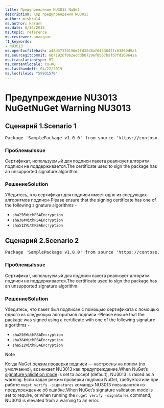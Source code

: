 ```yaml
---
title: Предупреждение NU3013 NuGet
description: Код предупреждения NU3013
author: mishra14
ms.author: karann
ms.date: 8/16/2018
ms.topic: reference
ms.reviewer: anangaur
f1_keywords:
- NU3013
ms.openlocfilehash: a48d37370196e2fd38d8af643304ffc63860d9a5
ms.sourcegitcommit: 6b71926f062ecddb8729ef8567baf67fd269642a
ms.translationtype: MT
ms.contentlocale: ru-RU
ms.lasthandoff: 04/22/2019
ms.locfileid: "59931570"
---
```

# <a name="nuget-warning-nu3013"></a><span data-ttu-id="8afb3-103">Предупреждение NU3013 NuGet</span><span class="sxs-lookup"><span data-stu-id="8afb3-103">NuGet Warning NU3013</span></span>

## <a name="scenario-1"></a><span data-ttu-id="8afb3-104">Сценарий 1.</span><span class="sxs-lookup"><span data-stu-id="8afb3-104">Scenario 1</span></span>

<pre>Package 'SamplePackage v1.0.0' from source 'https://contoso.com/index.json': The signing certificate has an unsupported signature algorithm.</pre>

### <a name="issue"></a><span data-ttu-id="8afb3-105">Проблемы</span><span class="sxs-lookup"><span data-stu-id="8afb3-105">Issue</span></span>

<span data-ttu-id="8afb3-106">Сертификат, используемый для подписи пакета реализует алгоритм подписи не поддерживается.</span><span class="sxs-lookup"><span data-stu-id="8afb3-106">The certificate used to sign the package has an unsupported signature algorithm.</span></span>


### <a name="solution"></a><span data-ttu-id="8afb3-107">Решение</span><span class="sxs-lookup"><span data-stu-id="8afb3-107">Solution</span></span>

<span data-ttu-id="8afb3-108">Убедитесь, что сертификат для подписи имеет одно из следующих алгоритмов подписи-</span><span class="sxs-lookup"><span data-stu-id="8afb3-108">Please ensure that the signing certificate has one of the following signature algorithms -</span></span> 
* `sha256WithRSAEncryption`
* `sha384WithRSAEncryption`
* `sha512WithRSAEncryption`



## <a name="scenario-2"></a><span data-ttu-id="8afb3-109">Сценарий 2.</span><span class="sxs-lookup"><span data-stu-id="8afb3-109">Scenario 2</span></span>

<pre>Package 'SamplePackage v1.0.0' from source 'https://contoso.com/index.json': The primary signature's certificate has an unsupported signature algorithm.</pre>

### <a name="issue"></a><span data-ttu-id="8afb3-110">Проблемы</span><span class="sxs-lookup"><span data-stu-id="8afb3-110">Issue</span></span>

<span data-ttu-id="8afb3-111">Сертификат, используемый для подписи пакета реализует алгоритм подписи не поддерживается.</span><span class="sxs-lookup"><span data-stu-id="8afb3-111">The certificate used to sign the package has an unsupported signature algorithm.</span></span>


### <a name="solution"></a><span data-ttu-id="8afb3-112">Решение</span><span class="sxs-lookup"><span data-stu-id="8afb3-112">Solution</span></span>

<span data-ttu-id="8afb3-113">Убедитесь, что пакет был подписан с помощью сертификата с помощью одного из следующих алгоритмов подписи -</span><span class="sxs-lookup"><span data-stu-id="8afb3-113">Please ensure that the package was signed using a certificate with one of the following signature algorithms -</span></span> 
* `sha256WithRSAEncryption`
* `sha384WithRSAEncryption`
* `sha512WithRSAEncryption`


> [!Note]
> <span data-ttu-id="8afb3-114">Когда NuGet [режим проверки подписи](https://docs.microsoft.com/en-us/nuget/consume-packages/installing-signed-packages#configure-package-signature-requirements) — настроены на прием (по умолчанию), возникает NU3013 как предупреждение.</span><span class="sxs-lookup"><span data-stu-id="8afb3-114">When NuGet’s [signature validation mode](https://docs.microsoft.com/en-us/nuget/consume-packages/installing-signed-packages#configure-package-signature-requirements) is set to accept (default), NU3013 is raised as a warning.</span></span> <span data-ttu-id="8afb3-115">Если задан режим проверки подписи NuGet, требуется или при работе `nuget verify -signatures` команды NU3013 повышаются из предупреждение об ошибке.</span><span class="sxs-lookup"><span data-stu-id="8afb3-115">When NuGet’s signature validation mode is set to require, or when running the `nuget verify -signatures` command, NU3013 is elevated from a warning to an error.</span></span> 

